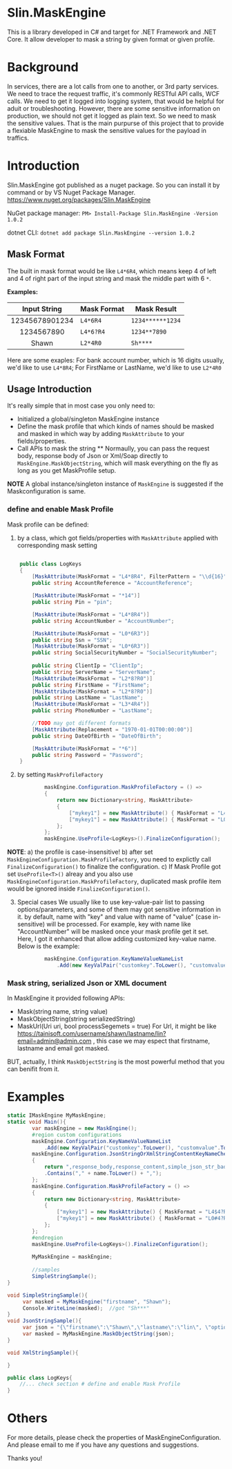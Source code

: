 # Slin.MaskEngine
This is a library developed in C# and target for .NET Framework and .NET Core. It allow developer to mask a string by given format or given profile.

# Background
In services, there are a lot calls from one to another, or 3rd party services. We need to trace the request traffic, it's commonly RESTful API calls, WCF calls. We need to get it logged into logging system, that would be helpful for aduit or troubleshooting. However, there are some sensitive information on production, we should not get it logged as plain text. So we need to mask the sensitive values. That is the main purpurse of this project that to provide a flexiable MaskEngine to mask the sensitive values for the payload in traffics.

# Introduction
Slin.MaskEngine got published as a nuget package. So you can install it by command or by VS Nuget Package Manager.
https://www.nuget.org/packages/Slin.MaskEngine

NuGet package manager:
`PM> Install-Package Slin.MaskEngine -Version 1.0.2`

dotnet CLI:
`dotnet add package Slin.MaskEngine --version 1.0.2	`

## Mask Format
The built in mask format would be like `L4*6R4`, which means keep 4 of left and 4 of right part of the input string and mask the middle part with 6 `*`. 

**Examples:**

|Input String|Mask Format|Mask Result|
|:---:|-------|--------|
|12345678901234| `L4*6R4` | `1234******1234` |
|1234567890| `L4*6?R4` | `1234**7890` |
|Shawn| `L2*4R0` | `Sh****` |

Here are some exaples:
For bank account number, which is 16 digits usually, we'd like to use `L4*8R4`;
For FirstName or LastName, we'd like to use `L2*4R0`

## Usage Introduction
It's really simple that in most case you only need to:
* Initialized a global/singleton MaskEngine instance
* Define the mask profile that which kinds of names should be masked and masked in which way by adding `MaskAttribute` to your fields/properties.
* Call APIs to mask the string
** Normaully, you can pass the request body, response body of Json or Xml/Soap directly to `MaskEngine.MaskObjectString`, which will mask everything on the fly as long as you get MaskProfile setup.

**NOTE** A global instance/singleton instance of `MaskEngine` is suggested if the Maskconfiguration is same.

### define and enable Mask Profile
Mask profile can be defined:
1. by a class, which got fields/properties with `MaskAttribute` applied with corresponding mask setting
```csharp

    public class LogKeys
    {
        [MaskAttribute(MaskFormat = "L4*8R4", FilterPattern = "\\d{16}")]
        public string AccountReference = "AccountReference";

        [MaskAttribute(MaskFormat = "*14")]
        public string Pin = "pin";

        [MaskAttribute(MaskFormat = "L4*8R4")]
        public string AccountNumber = "AccountNumber";

        [MaskAttribute(MaskFormat = "L0*6R3")]
        public string Ssn = "SSN";
        [MaskAttribute(MaskFormat = "L0*6R3")]
        public string SocialSecurityNumber = "SocialSecurityNumber";
        
        public string ClientIp = "ClientIp";
        public string ServerName = "ServerName";
        [MaskAttribute(MaskFormat = "L2*8?R0")]
        public string FirstName = "FirstName";
        [MaskAttribute(MaskFormat = "L2*8?R0")]
        public string LastName = "LastName";
        [MaskAttribute(MaskFormat = "L3*4R4")]
        public string PhoneNumber = "LastName";

        //TODO may got different formats
        [MaskAttribute(Replacement = "1970-01-01T00:00:00")]
        public string DateOfBirth = "DateOfBirth";

        [MaskAttribute(MaskFormat = "*6")]
        public string Password = "Password";
    }
```

2. by setting `MaskProfileFactory`

```csharp
            maskEngine.Configuration.MaskProfileFactory = () =>
            {
                return new Dictionary<string, MaskAttribute>
                {
                    ["mykey1"] = new MaskAttribute() { MaskFormat = "L4$4?R4" },
                    ["mykey1"] = new MaskAttribute() { MaskFormat = "L0#4?R0" },
                };
            };
            maskEngine.UseProfile<LogKeys>().FinalizeConfiguration();
```
**NOTE**: a) the profile is case-insensitive! b) after set `MaskEngineConfiguration.MaskProfileFactory`, you need to explictly call `FinalizeConfiguration()` to finalize the configuration. c) If Mask Profile got set `UseProfile<T>()` alreay and you also use `MaskEngineConfiguration.MaskProfileFactory`, duplicated mask profile item would be ignored inside `FinalizeConfiguration()`.

3. Special cases
We usually like to use key-value-pair list to passing options/parameters, and some of them may got sensitive information in it. by default, name with "key" and value with name of "value" (case in-sensitive) will be processed. For example, key with name like "AccountNumber" will be masked once your mask profile get it set.
Here, I got it enhanced that allow adding customized key-value name. Below is the example:

```csharp
            maskEngine.Configuration.KeyNameValueNameList
                .Add(new KeyValPair("customkey".ToLower(), "customvalue".ToLower()));
```

### Mask string, serialized Json or XML document
In MaskEngine it provided following APIs:
* Mask(string name, string value)
* MaskObjectString(string serializedString)
* MaskUrl(Uri uri, bool processSegemets = true)
For Url, it might be like https://tainisoft.com/username/shawn/lastname/lin?email=admin@admin.com , this case we may espect that firstname, lastname and email got masked.

BUT, actually, I think `MaskObjectString` is the most powerful method that you can benifit from it.


# Examples

```csharp
static IMaskEngine MyMaskEngine;
static void Main(){
        var maskEngine = new MaskEngine();
        #region custom configurations
        maskEngine.Configuration.KeyNameValueNameList
            .Add(new KeyValPair("customkey".ToLower(), "customvalue".ToLower()));
        maskEngine.Configuration.JsonStringOrXmlStringContentKeyNameChecker = (name, context) =>
        {
            return ",response_body,response_content,simple_json_str_bad,simple_xml_str_bad,simple_xml_kvp_str_bad,"
            .Contains("," + name.ToLower() + ",");
        };
        maskEngine.Configuration.MaskProfileFactory = () =>
        {
            return new Dictionary<string, MaskAttribute>
            {
                ["mykey1"] = new MaskAttribute() { MaskFormat = "L4$4?R4" },
                ["mykey1"] = new MaskAttribute() { MaskFormat = "L0#4?R0" },
            };
        };
        #endregion
        maskEngine.UseProfile<LogKeys>().FinalizeConfiguration();
        
        MyMaskEngine = maskEngine;
        
        //samples
        SimpleStringSample();
}

void SimpleStringSample(){
     var masked = MyMaskEngine("firstname", "Shawn");
     Console.WriteLine(masked);  //got "Sh***"
}
void JsonStringSample(){
     var json = "{\"firstname\":\"Shawn\",\"lastname\":\"lin\", \"options\":[{\"key\":\"ssn\",\"value\":\"123456789\"}]}";
     var masked = MyMaskEngine.MaskObjectString(json);
}

void XmlStringSample(){

}

public class LogKeys{
    //... check section # define and enable Mask Profile
}

```

# Others
For more details, please check the properties of MaskEngineConfiguration. And please email to me if you have any questions and suggestions.

Thanks you!





